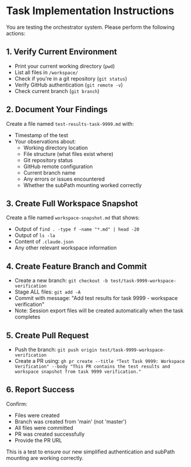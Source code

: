 # Task Implementation Instructions

You are testing the orchestrator system. Please perform the following actions:

## 1. Verify Current Environment
- Print your current working directory (`pwd`)
- List all files in `/workspace/` 
- Check if you're in a git repository (`git status`)
- Verify GitHub authentication (`git remote -v`)
- Check current branch (`git branch`)

## 2. Document Your Findings
Create a file named `test-results-task-9999.md` with:
- Timestamp of the test
- Your observations about:
  - Working directory location
  - File structure (what files exist where)
  - Git repository status
  - GitHub remote configuration
  - Current branch name
  - Any errors or issues encountered
  - Whether the subPath mounting worked correctly

## 3. Create Full Workspace Snapshot
Create a file named `workspace-snapshot.md` that shows:
- Output of `find . -type f -name "*.md" | head -20`
- Output of `ls -la`
- Content of `.claude.json`
- Any other relevant workspace information

## 4. Create Feature Branch and Commit
- Create a new branch: `git checkout -b test/task-9999-workspace-verification`
- Stage ALL files: `git add -A`
- Commit with message: "Add test results for task 9999 - workspace verification"
- Note: Session export files will be created automatically when the task completes

## 5. Create Pull Request
- Push the branch: `git push origin test/task-9999-workspace-verification`
- Create a PR using: `gh pr create --title "Test Task 9999: Workspace Verification" --body "This PR contains the test results and workspace snapshot from task 9999 verification."`

## 6. Report Success
Confirm:
- Files were created
- Branch was created from 'main' (not 'master')
- All files were committed
- PR was created successfully
- Provide the PR URL

This is a test to ensure our new simplified authentication and subPath mounting are working correctly.